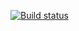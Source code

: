 [![Build status](https://ci.appveyor.com/api/projects/status/0x2n6bm6pjeknsl9?svg=true)](https://ci.appveyor.com/project/AlenaKarpolenko/dnd)

